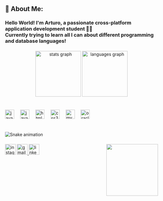 <h2 align="left">🍉 About Me:</h2>

###

<h3 align="left">Hello World!  I'm Arturo, a passionate cross-platform application development  student 👋🏼<br>Currently trying to learn all I can about different programming and database languages!</h3>

###

<p align="left"></p>

###

<div align="center">
  <img src="https://github-readme-stats.vercel.app/api?username=ink-time&hide_title=false&hide_rank=false&show_icons=true&include_all_commits=true&count_private=true&disable_animations=false&theme=blueberry&locale=en&hide_border=false" height="150" alt="stats graph"  />
  <img src="https://github-readme-stats.vercel.app/api/top-langs?username=ink-time&locale=en&hide_title=false&layout=compact&card_width=320&langs_count=5&theme=blueberry&hide_border=false" height="150" alt="languages graph"  />
</div>

###

<br clear="both">

<div align="left">
  <img src="https://cdn.jsdelivr.net/gh/devicons/devicon/icons/java/java-original.svg" height="30" alt="java logo"  />
  <img width="12" />
  <img src="https://cdn.jsdelivr.net/gh/devicons/devicon/icons/javascript/javascript-original.svg" height="30" alt="javascript logo"  />
  <img width="12" />
  <img src="https://cdn.jsdelivr.net/gh/devicons/devicon/icons/html5/html5-original.svg" height="30" alt="html5 logo"  />
  <img width="12" />
  <img src="https://cdn.jsdelivr.net/gh/devicons/devicon/icons/css3/css3-original.svg" height="30" alt="css3 logo"  />
  <img width="12" />
  <img src="https://cdn.jsdelivr.net/gh/devicons/devicon/icons/mysql/mysql-original.svg" height="30" alt="mysql logo"  />
  <img width="12" />
  <img src="https://cdn.jsdelivr.net/gh/devicons/devicon/icons/oracle/oracle-original.svg" height="30" alt="oracle logo"  />
</div>

###

<br clear="both">

<img src="https://raw.githubusercontent.com/ink-time/ink-time/output/snake.svg" alt="Snake animation" />

###

<img align="right" height="170" src="https://media4.giphy.com/media/v1.Y2lkPTc5MGI3NjExMnFhMThyN295bGZ1eThob2o5Z3ozOGhnb2d6YWRjb2N6N3E0ZG5hYyZlcD12MV9pbnRlcm5hbF9naWZfYnlfaWQmY3Q9Zw/bqWppjuCxCXaByUQBR/giphy.gif"  />

###

<div align="left">
  <img src="https://img.shields.io/static/v1?message=Instagram&logo=instagram&label=&color=E4405F&logoColor=white&labelColor=&style=for-the-badge" height="35" alt="instagram logo"  />
  <a href="a.aguirreponzano@gmail.com" target="_blank">
    <img src="https://img.shields.io/static/v1?message=Gmail&logo=gmail&label=&color=D14836&logoColor=white&labelColor=&style=for-the-badge" height="35" alt="gmail logo"  />
  </a>
  <a href="https://www.linkedin.com/in/a-ponzano/" target="_blank">
    <img src="https://img.shields.io/static/v1?message=LinkedIn&logo=linkedin&label=&color=0077B5&logoColor=white&labelColor=&style=for-the-badge" height="35" alt="linkedin logo"  />
  </a>
</div>

###


